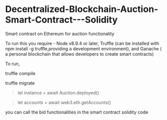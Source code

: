# Decentralized-Blockchain-Auction-Smart-Contract---Solidity
 Smart contract on Ethereum for auction functionality

To run this you require - Node v8.9.4 or later, Truffle (can be installed with npm install -g truffle,providing a development environment), and Ganache ( a personal blockchain that allows developers to create smart contracts)

To run,

truffle compile

truffle migrate

> let instance = await Auction.deployed() 

> let accounts = await web3.eth.getAccounts()

you can call the bid functionalities in the smart contract solidity code 
